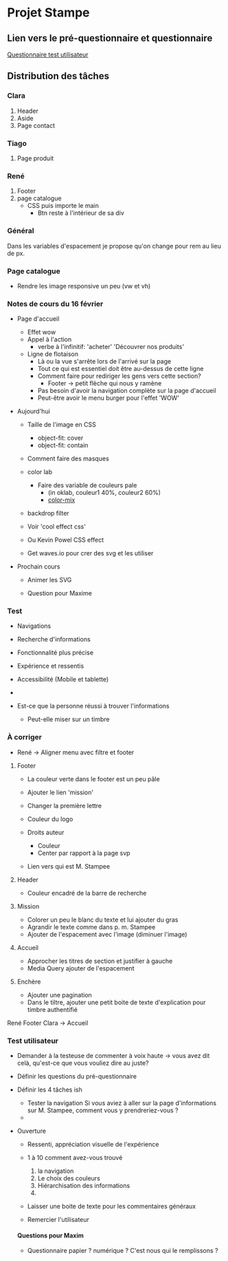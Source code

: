 # Projet Stampe

## Lien vers le pré-questionnaire et questionnaire

[Questionnaire test utilisateur](https://docs.google.com/document/d/1VIcqwmlVnFiYvbqKMYRPb3n1bxuQQ891OrpEv4ckoAI/edit?usp=sharing)

## Distribution des tâches

### Clara

1. Header
2. Aside
3. Page contact


### Tiago

1. Page produit

### René

1. Footer 
2. page catalogue
    - CSS puis importe le main
        - Btn reste à l'intérieur de sa div


### Général

Dans les variables d'espacement je propose qu'on change pour rem au lieu de px.

### Page catalogue

- Rendre les image responsive un peu (vw et vh)


### Notes de cours du 16 février

- Page d'accueil
    - Effet wow
    - Appel à l'action
        - verbe à l'infinitif: 'acheter' 'Découvrer nos produits'
    - Ligne de flotaison
        - Là ou la vue s'arrête lors de l'arrivé sur la page
        - Tout ce qui est essentiel doit être au-dessus de cette ligne
        - Comment faire pour rediriger les gens vers cette section?
            - Footer -> petit flèche qui nous y ramène
        - Pas besoin d'avoir la navigation complète sur la page d'accueil
        - Peut-être avoir le menu burger pour l'effet 'WOW'

- Aujourd'hui
    - Taille de l'image en CSS
        - object-fit: cover
        - object-fit: contain
    - Comment faire des masques
    - color lab
        - Faire des variable de couleurs pale
            - (in oklab, couleur1 40%, couleur2 60%)
            - [color-mix](https://developer.mozilla.org/en-US/docs/Web/CSS/color_value/color-mix)

    - backdrop filter
    - Voir 'cool effect css'
    - Ou Kevin Powel CSS effect
    - Get waves.io pour crer des svg et les utiliser


- Prochain cours
    - Animer les SVG

    - Question pour Maxime


### Test

- Navigations
- Recherche d'informations
- Fonctionnalité plus précise
- Expérience et ressentis
- Accessibilité (Mobile et tablette)
- 

- Est-ce que la personne réussi à trouver l'informations
    - Peut-elle miser sur un timbre


### À corriger

* René -> Aligner menu avec filtre et footer


1. Footer
    - La couleur verte dans le footer est un peu pâle

    - Ajouter le lien 'mission'
    - Changer la première lettre
    - Couleur du logo
    - Droits auteur
        - Couleur
        - Center par rapport à la page svp
    - Lien vers qui est M. Stampee

2. Header
    - Couleur encadré de la barre de recherche

3. Mission
    - Colorer un peu le blanc du texte et lui ajouter du gras
    - Agrandir le texte comme dans p. m. Stampee
    - Ajouter de l'espacement avec l'image (diminuer l'image)

4. Accueil
    - Approcher les titres de section et justifier à gauche
    - Media Query ajouter de l'espacement

5. Enchère
    - Ajouter une pagination
    - Dans le tiltre, ajouter une petit boite de texte d'explication pour timbre authentifié






René Footer
Clara -> Accueil



### Test utilisateur

- Demander à la testeuse de commenter à voix haute
-> vous avez dit celà, qu'est-ce que vous vouliez dire au juste?

- Définir les questions du pré-questionnaire
- Définir les 4 tâches ish
    - Tester la navigation
        Si vous aviez à aller sur la page d'informations sur M. Stampee, comment vous y prendreriez-vous ?
    - 

- Ouverture
    - Ressenti, appréciation visuelle de l'expérience
    - 1 à 10 comment avez-vous trouvé
        1. la navigation
        2. Le choix des couleurs
        3. Hiérarchisation des informations
        4. 

    - Laisser une boite de texte pour les commentaires généraux
    - Remercier l'utilisateur

    #### Questions pour Maxim

    - Questionnaire papier ? numérique ? C'est nous qui le remplissons ?



 


    